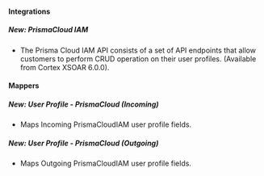 
#### Integrations
##### New: PrismaCloud IAM
- The Prisma Cloud IAM API consists of a set of API endpoints that allow customers to perform CRUD operation on their user profiles. (Available from Cortex XSOAR 6.0.0).

#### Mappers
##### New: User Profile - PrismaCloud (Incoming)
- Maps Incoming PrismaCloudIAM user profile fields.
##### New: User Profile - PrismaCloud (Outgoing)
- Maps Outgoing PrismaCloudIAM user profile fields.